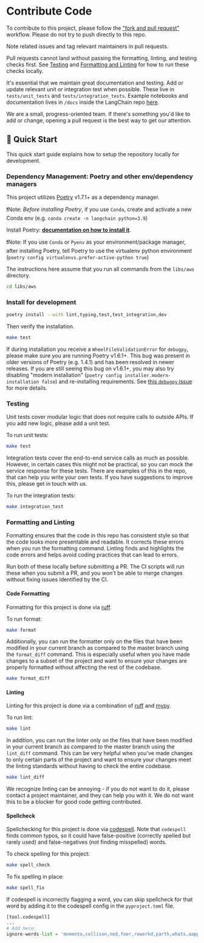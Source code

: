 # Contribute Code

To contribute to this project, please follow the ["fork and pull request"](https://docs.github.com/en/get-started/quickstart/contributing-to-projects) workflow. Please do not try to push directly to this repo.

Note related issues and tag relevant maintainers in pull requests.

Pull requests cannot land without passing the formatting, linting, and testing checks first. See [Testing](#testing) and
[Formatting and Linting](#formatting-and-linting) for how to run these checks locally.

It's essential that we maintain great documentation and testing. Add or update relevant unit or integration test when possible. 
These live in `tests/unit_tests` and `tests/integration_tests`. Example notebooks and documentation lives in `/docs` inside the
LangChain repo [here](https://github.com/langchain-ai/langchain/tree/master/docs).

We are a small, progress-oriented team. If there's something you'd like to add or change, opening a pull request is the
best way to get our attention.

## 🚀 Quick Start

This quick start guide explains how to setup the repository locally for development.

### Dependency Management: Poetry and other env/dependency managers

This project utilizes [Poetry](https://python-poetry.org/) v1.7.1+ as a dependency manager.

❗Note: *Before installing Poetry*, if you use `Conda`, create and activate a new Conda env (e.g. `conda create -n langchain python=3.9`)

Install Poetry: **[documentation on how to install it](https://python-poetry.org/docs/#installation)**.

❗Note: If you use `Conda` or `Pyenv` as your environment/package manager, after installing Poetry,
tell Poetry to use the virtualenv python environment (`poetry config virtualenvs.prefer-active-python true`)

The instructions here assume that you run all commands from the `libs/aws` directory. 

```bash
cd libs/aws
```

### Install for development

```bash
poetry install --with lint,typing,test,test_integration,dev
```

Then verify the installation.

```bash
make test
```

If during installation you receive a `WheelFileValidationError` for `debugpy`, please make sure you are running
Poetry v1.6.1+. This bug was present in older versions of Poetry (e.g. 1.4.1) and has been resolved in newer releases.
If you are still seeing this bug on v1.6.1+, you may also try disabling "modern installation"
(`poetry config installer.modern-installation false`) and re-installing requirements.
See [this `debugpy` issue](https://github.com/microsoft/debugpy/issues/1246) for more details.

### Testing

Unit tests cover modular logic that does not require calls to outside APIs.
If you add new logic, please add a unit test.

To run unit tests:

```bash
make test
```

Integration tests cover the end-to-end service calls as much as possible.
However, in certain cases this might not be practical, so you can mock the 
service response for these tests. There are examples of this in the repo, 
that can help you write your own tests. If you have suggestions to improve
this, please get in touch with us.

To run the integration tests:

```bash
make integration_test
```

### Formatting and Linting

Formatting ensures that the code in this repo has consistent style so that the
code looks more presentable and readable. It corrects these errors when you run
the formatting command. Linting finds and highlights the code errors and helps 
avoid coding practices that can lead to errors. 

Run both of these locally before submitting a PR. The CI scripts will run these
when you submit a PR, and you won't be able to merge changes without fixing 
issues identified by the CI.

#### Code Formatting

Formatting for this project is done via [ruff](https://docs.astral.sh/ruff/rules/).

To run format:

```bash
make format
```

Additionally, you can run the formatter only on the files that have been modified in your current branch 
as compared to the master branch using the `format_diff` command. This is especially useful when you have 
made changes to a subset of the project and want to ensure your changes are properly formatted without 
affecting the rest of the codebase.

```bash
make format_diff
```

#### Linting

Linting for this project is done via a combination of [ruff](https://docs.astral.sh/ruff/rules/) and [mypy](http://mypy-lang.org/).

To run lint:

```bash
make lint
```

In addition, you can run the linter only on the files that have been modified in your current branch as compared to the master branch using the `lint_diff` command. This can be very helpful when you've made changes to only certain parts of the project and want to ensure your changes meet the linting standards without having to check the entire codebase.

```bash
make lint_diff
```

We recognize linting can be annoying - if you do not want to do it, please contact a project maintainer, and they can help you with it. We do not want this to be a blocker for good code getting contributed.

#### Spellcheck

Spellchecking for this project is done via [codespell](https://github.com/codespell-project/codespell).
Note that `codespell` finds common typos, so it could have false-positive (correctly spelled but rarely used) and false-negatives (not finding misspelled) words.

To check spelling for this project:

```bash
make spell_check
```

To fix spelling in place:

```bash
make spell_fix
```

If codespell is incorrectly flagging a word, you can skip spellcheck for that word by adding it to the codespell config in the `pyproject.toml` file.

```python
[tool.codespell]
...
# Add here:
ignore-words-list = 'momento,collison,ned,foor,reworkd,parth,whats,aapply,mysogyny,unsecure'
```
